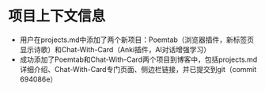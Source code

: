 # 项目上下文信息

- 用户在projects.md中添加了两个新项目：Poemtab（浏览器插件，新标签页显示诗歌）和Chat-With-Card（Anki插件，AI对话增强学习）
- 成功添加了Poemtab和Chat-With-Card两个项目到博客中，包括projects.md详细介绍、Chat-With-Card专门页面、侧边栏链接，并已提交到git（commit 694086e）
